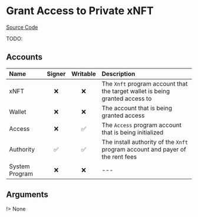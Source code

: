 # Grant Access to Private xNFT

[Source Code](https://github.com/coral-xyz/xnft/blob/master/programs/xnft/src/instructions/grant_access.rs)

TODO:

## Accounts

| Name           | Signer | Writable | Description                                                                    |
| :------------- | :----: | :------: | :----------------------------------------------------------------------------- |
| xNFT           |   ❌   |    ❌    | The `Xnft` program account that the target wallet is being granted access to   |
| Wallet         |   ❌   |    ❌    | The account that is being granted access                                       |
| Access         |   ❌   |    ✅    | The `Access` program account that is being initialized                         |
| Authority      |   ✅   |    ✅    | The install authority of the `Xnft` program account and payer of the rent fees |
| System Program |   ❌   |    ❌    | ---                                                                            |

## Arguments

!> None
